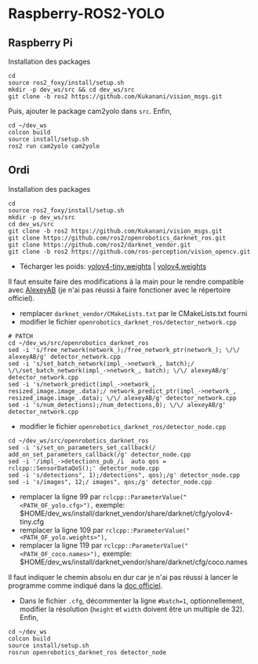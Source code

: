 # Raspberry-ROS2-YOLO

## Raspberry Pi

Installation des packages
```shell
cd
source ros2_foxy/install/setup.sh
mkdir -p dev_ws/src && cd dev_ws/src
git clone -b ros2 https://github.com/Kukanani/vision_msgs.git
```
Puis, ajouter le package cam2yolo dans `src`.
Enfin,
```shell
cd ~/dev_ws
colcon build
source install/setup.sh
ros2 run cam2yolo cam2yolo
```

## Ordi
Installation des packages
```shell
cd
source ros2_foxy/install/setup.sh
mkdir -p dev_ws/src
cd dev_ws/src
git clone -b ros2 https://github.com/Kukanani/vision_msgs.git
git clone https://github.com/ros2/openrobotics_darknet_ros.git
git clone https://github.com/ros2/darknet_vendor.git
git clone -b ros2 https://github.com/ros-perception/vision_opencv.git
```
- Técharger les poids: [yolov4-tiny.weights](https://github.com/AlexeyAB/darknet/releases/download/darknet_yolo_v4_pre/yolov4-tiny.weights) | 
[yolov4.weights](https://github.com/AlexeyAB/darknet/releases/download/darknet_yolo_v3_optimal/yolov4.weights)

Il faut ensuite faire des modifications à la main pour le rendre compatible avec [AlexeyAB](https://github.com/AlexeyAB/darknet) (je n'ai pas réussi à faire fonctioner avec le répertoire officiel).
- remplacer `darknet_vendor/CMakeLists.txt` par le CMakeLists.txt fourni
- modifier le fichier `openrobotics_darknet_ros/detector_network.cpp`
```shell
# PATCH
cd ~/dev_ws/src/openrobotics_darknet_ros
sed -i 's/free_network(network_);/free_network_ptr(network_); \/\/ alexeyAB/g' detector_network.cpp
sed -i 's/set_batch_network(impl_->network_, batch);/ \/\/set_batch_network(impl_->network_, batch); \/\/ alexeyAB/g' detector_network.cpp
sed -i 's/network_predict(impl_->network_, resized_image.image_.data);/ network_predict_ptr(impl_->network_, resized_image.image_.data); \/\/ alexeyAB/g' detector_network.cpp
sed -i 's/num_detections);/num_detections,0); \/\/ alexeyAB/g' detector_network.cpp
```
- modifier le fichier `openrobotics_darknet_ros/detector_node.cpp`
```shell
cd ~/dev_ws/src/openrobotics_darknet_ros
sed -i 's/set_on_parameters_set_callback(/ add_on_set_parameters_callback(/g' detector_node.cpp
sed -i '/impl_->detections_pub_/i  auto qos = rclcpp::SensorDataQoS();' detector_node.cpp 
sed -i 's/detections", 1);/detections", qos);/g' detector_node.cpp
sed -i 's/images", 12;/ images", qos;/g' detector_node.cpp
```
- remplacer la ligne 99 par `rclcpp::ParameterValue("<PATH_OF_yolo.cfg>"),` exemple: $HOME/dev_ws/install/darknet_vendor/share/darknet/cfg/yolov4-tiny.cfg
- remplacer la ligne 109 par `rclcpp::ParameterValue("<PATH_OF_yolo.weights>"),` 
- remplacer la ligne 119 par `rclcpp::ParameterValue("<PATH_OF_coco.names>"),` exemple: $HOME/dev_ws/install/darknet_vendor/share/darknet/cfg/coco.names

Il faut indiquer le chemin absolu en dur car je n'ai pas réussi à lancer le programme comme indiqué dans la [doc officiel](https://github.com/ros2/openrobotics_darknet_ros).
- Dans le fichier `.cfg`, décommenter la ligne `#batch=1`, optionnellement, modifier la résolution (`height` et `width` doivent être un multiple de 32).
Enfin,
```shell
cd ~/dev_ws
colcon build
source install/setup.sh
rosrun openrobotics_darknet_ros detector_node
```
